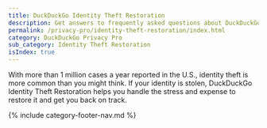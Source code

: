 ```yaml
---
title: DuckDuckGo Identity Theft Restoration
description: Get answers to frequently asked questions about DuckDuckGo Identity Theft Restoration, which helps you restore your identity if it is stolen.
permalink: /privacy-pro/identity-theft-restoration/index.html
category: DuckDuckGo Privacy Pro
sub_category: Identity Theft Restoration
isIndex: true
---
```


With more than 1 million cases a year reported in the U.S., identity theft is more common than you might think. If your identity is stolen, DuckDuckGo Identity Theft Restoration helps you handle the stress and expense to restore it and get you back on track.

{% include category-footer-nav.md %}
